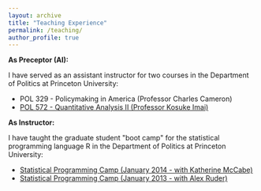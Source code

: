```yaml
---
layout: archive
title: "Teaching Experience"
permalink: /teaching/
author_profile: true
---
```


**As Preceptor (AI):**

I have served as an assistant instructor for two courses in the Department of Politics at Princeton University:
* POL 329 - Policymaking in America (Professor Charles Cameron)
* [POL 572 - Quantitative Analysis II (Professor Kosuke Imai)](/files/POL572.pdf)

**As Instructor:**

I have taught the graduate student "boot camp" for the statistical programming language R in the Department of Politics at Princeton University:
* [Statistical Programming Camp (January 2014 - with Katherine McCabe)](/files/ProgrammingCamp2014.pdf)
* [Statistical Programming Camp (January 2013 - with Alex Ruder)](/files/ProgrammingCamp2013.pdf)
